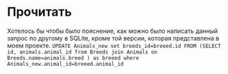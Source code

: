 # Прочитать

Хотелось бы чтобы было пояснение, как можно было написать данный запрос по другому в SQLite, 
кроме той версии, которая представлена в моем проекте.
`UPDATE Animals_new
set breeds_id=breeed.id
FROM (SELECT id, animals.animal_id from Breeds
join Animals on Breeds.name=animals.breed
) as breeed
where Animals_new.animal_id=breeed.animal_id`